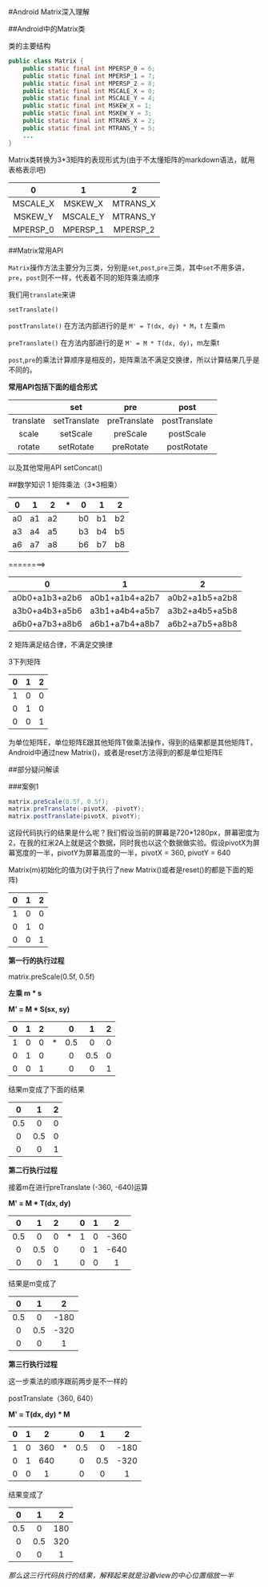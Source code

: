 #Android Matrix深入理解


##Android中的Matrix类

类的主要结构

```java
public class Matrix {
    public static final int MPERSP_0 = 6;
    public static final int MPERSP_1 = 7;
    public static final int MPERSP_2 = 8;
    public static final int MSCALE_X = 0;
    public static final int MSCALE_Y = 4;
    public static final int MSKEW_X = 1;
    public static final int MSKEW_Y = 3;
    public static final int MTRANS_X = 2;
    public static final int MTRANS_Y = 5;
    ...
}
```   

Matrix类转换为3*3矩阵的表现形式为(由于不太懂矩阵的markdown语法，就用表格表示吧)

|      0        |      1        |     2     |
| :-----------: | :-----------: | :-------: |
|  MSCALE_X     |   MSKEW_X     | MTRANS_X  |
|   MSKEW_Y     |   MSCALE_Y    | MTRANS_Y  |
| MPERSP_0      |   MPERSP_1    | MPERSP_2  |




##Matrix常用API

`Matrix`操作方法主要分为三类，分别是`set`,`post`,`pre`三类，其中`set`不用多讲，`pre`，`post`则不一样，代表着不同的矩阵乘法顺序

我们用`translate`来讲

`setTranslate() `

`postTranslate()` 在方法内部进行的是 `M' = T(dx, dy) * M`，t 左乘m

`preTranslate()`  在方法内部进行的是 `M' = M * T(dx, dy)`，m左乘t

`post`,`pre`的乘法计算顺序是相反的，矩阵乘法不满足交换律，所以计算结果几乎是不同的。

**常用API包括下面的组合形式**

|         |  set  |   pre  |  post |
| :-----: |:-----:| :----: | :---: |
|translate|setTranslate|preTranslate|postTranslate|
|  scale  |setScale|preScale|postScale|
| rotate  |setRotate|preRotate|postRotate|

以及其他常用API
setConcat()


##数学知识
1 矩阵乘法（3*3相乘）

| 0 | 1 | 2 |    *   | 0 | 1 | 2 |
|:-:|:-:|:-:|   :-:  |:-:|:-:|:-:|
| a0 | a1 | a2 |     | b0 | b1 | b2 |
| a3 | a4 | a5 |     | b3 | b4 | b5 |
| a6 | a7 | a8 |     | b6 | b7 | b8 |

========>

| 0 | 1 | 2 | 
|:-:|:-:|:-:|
|a0b0+a1b3+a2b6|a0b1+a1b4+a2b7|a0b2+a1b5+a2b8|
|a3b0+a4b3+a5b6|a3b1+a4b4+a5b7|a3b2+a4b5+a5b8|
|a6b0+a7b3+a8b6|a6b1+a7b4+a8b7|a6b2+a7b5+a8b8|

2 矩阵满足结合律，不满足交换律

3下列矩阵

|     0   |     1    |     2     |
| :-----: | :------: | :-------: |
|    1    |    0     |     0     |
|    0    |    1     |     0     |
|    0    |    0     |     1     |

为单位矩阵E，单位矩阵E跟其他矩阵T做乘法操作，得到的结果都是其他矩阵T，Android中通过new Matrix()，或者是reset方法得到的都是单位矩阵E




##部分疑问解读

###案例1
```java
matrix.preScale(0.5f, 0.5f);
matrix.preTranslate(-pivotX, -pivotY);
matrix.postTranslate(pivotX, pivotY);
```
这段代码执行的结果是什么呢？我们假设当前的屏幕是720*1280px，屏幕密度为2，在我的红米2A上就是这个数据，同时我也以这个数据做实验。假设pivotX为屏幕宽度的一半，pivotY为屏幕高度的一半，pivotX = 360, pivotY = 640

Matrix(m)初始化的值为(对于执行了new Matrix()或者是reset()的都是下面的矩阵)

|     0   |     1    |     2     |
| :-----: | :------: | :-------: |
|    1    |    0     |     0     |
|    0    |    1     |     0     |
|    0    |    0     |     1     |


**第一行的执行过程**

matrix.preScale(0.5f, 0.5f)

**左乘 m * s**

**M' = M * S(sx, sy)**


|  0  |  1  |  2  |      |  0  |  1  |  2  |
| :-: | :-: | :-: | :-:  | :-: | :-: | :-: |
|  1  |  0  |  0  |  *   | 0.5 |  0  |  0  |
|  0  |  1  |  0  |      |  0  | 0.5 |  0  |
|  0  |  0  |  1  |      |  0  |  0  |  1  |


结果m变成了下面的结果

| 0 | 1 | 2 |
|:-:|:-:|:-:|
|0.5| 0 | 0 |
| 0 |0.5| 0 |
| 0 | 0 | 1 |


**第二行执行过程**

接着m在进行preTranslate (-360, -640)运算

**M' = M * T(dx, dy)**


| 0 | 1 | 2 |      | 0 | 1 | 2 |
|:-:|:-:|:-:| :-:  |:-:|:-:|:-:|
|0.5| 0 | 0 |  *   | 1 | 0 |-360|
| 0 |0.5| 0 |      | 0 | 1 |-640|  
| 0 | 0 | 1 |      | 0 | 0 | 1 |



结果是m变成了

| 0 | 1 | 2 |
|:-:|:-:|:-:|
|0.5| 0 |-180|
| 0 |0.5|-320|
| 0 | 0 | 1 |

**第三行执行过程**

这一步乘法的顺序跟前两步是不一样的

postTranslate（360, 640）

**M' = T(dx, dy) * M**



| 0 | 1 | 2 |     | 0 | 1 | 2 |
|:-:|:-:|:-:| :-: |:-:|:-:|:-:|
| 1 | 0 |360|  *  |0.5| 0 |-180|
| 0 | 1 |640|     | 0 |0.5|-320|
| 0 | 0 | 1 |     | 0 | 0 | 1 |


结果变成了

| 0 | 1 | 2 |
|:-:|:-:|:-:|
|0.5| 0 |180|
| 0 |0.5|320|
| 0 | 0 | 1 |


*那么这三行代码执行的结果，解释起来就是沿着view的中心位置缩放一半*















